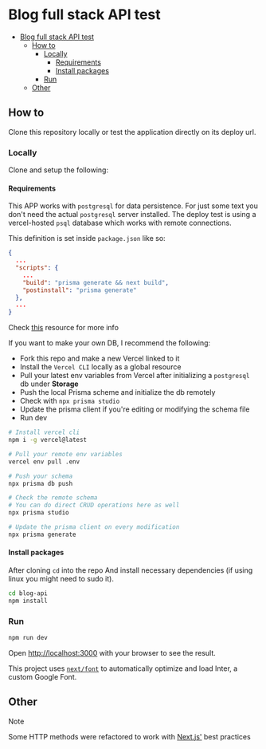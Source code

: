 # Blog full stack API test

<!--toc:start-->

- [Blog full stack API test](#blog-full-stack-api-test)
  - [How to](#how-to)
    - [Locally](#locally)
      - [Requirements](#requirements)
      - [Install packages](#install-packages)
    - [Run](#run)
  - [Other](#other)

<!--toc:end-->

## How to

Clone this repository locally or test the application directly on its deploy url.

### Locally

Clone and setup the following:

#### Requirements

This APP works with `postgresql` for data persistence.
For just some text you don't need the actual `postgresql` server installed.
The deploy test is using a vercel-hosted `psql` database which works with remote connections.

This definition is set inside `package.json` like so:

```json
{
  ...
  "scripts": {
    ...
    "build": "prisma generate && next build",
    "postinstall": "prisma generate"
  },
  ...
}
```

Check [this](https://www.prisma.io/docs/orm/more/help-and-troubleshooting/help-articles/vercel-caching-issue) resource for more info

If you want to make your own DB, I recommend the following:

- Fork this repo and make a new Vercel linked to it
- Install the `Vercel CLI` locally as a global resource
- Pull your latest env variables from Vercel after initializing a `postgresql` db under **Storage**
- Push the local Prisma scheme and initialize the db remotely
- Check with `npx prisma studio`
- Update the prisma client if you're editing or modifying the schema file
- Run dev

```sh
# Install vercel cli
npm i -g vercel@latest

# Pull your remote env variables
vercel env pull .env

# Push your schema
npx prisma db push

# Check the remote schema
# You can do direct CRUD operations here as well
npx prisma studio

# Update the prisma client on every modification
npx prisma generate

```

#### Install packages

After cloning `cd` into the repo
And install necessary dependencies (if using linux you might need to sudo it).

```sh
cd blog-api
npm install
```

### Run

```bash
npm run dev
```

Open [http://localhost:3000](http://localhost:3000) with your browser to see the result.

This project uses [`next/font`](https://nextjs.org/docs/basic-features/font-optimization) to automatically optimize and load Inter, a custom Google Font.

## Other

> [!NOTE]
> Some HTTP methods were refactored to work with [Next.js'](https://nextjs.org/docs/pages/building-your-application/routing/api-routes) best practices
